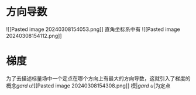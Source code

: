 # 方向导数

![[Pasted image 20240308154053.png]]
直角坐标系中有
![[Pasted image 20240308154112.png]]
# 梯度
为了去描述标量场中一个定点在哪个方向上有最大的方向导数，这就引入了梯度的概念$gard\ u$![[Pasted image 20240308154308.png]]
模$|gard\ u|$为定点
